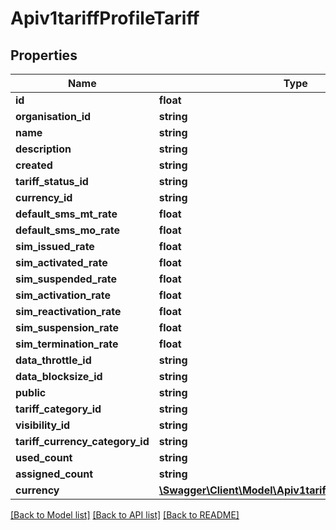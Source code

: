 # Apiv1tariffProfileTariff

## Properties
Name | Type | Description | Notes
------------ | ------------- | ------------- | -------------
**id** | **float** |  | [optional] 
**organisation_id** | **string** |  | [optional] 
**name** | **string** |  | [optional] 
**description** | **string** |  | [optional] 
**created** | **string** |  | [optional] 
**tariff_status_id** | **string** |  | [optional] 
**currency_id** | **string** |  | [optional] 
**default_sms_mt_rate** | **float** |  | [optional] 
**default_sms_mo_rate** | **float** |  | [optional] 
**sim_issued_rate** | **float** |  | [optional] 
**sim_activated_rate** | **float** |  | [optional] 
**sim_suspended_rate** | **float** |  | [optional] 
**sim_activation_rate** | **float** |  | [optional] 
**sim_reactivation_rate** | **float** |  | [optional] 
**sim_suspension_rate** | **float** |  | [optional] 
**sim_termination_rate** | **float** |  | [optional] 
**data_throttle_id** | **string** |  | [optional] 
**data_blocksize_id** | **string** |  | [optional] 
**public** | **string** |  | [optional] 
**tariff_category_id** | **string** |  | [optional] 
**visibility_id** | **string** |  | [optional] 
**tariff_currency_category_id** | **string** |  | [optional] 
**used_count** | **string** |  | [optional] 
**assigned_count** | **string** |  | [optional] 
**currency** | [**\Swagger\Client\Model\Apiv1tariffProfileTariffCurrency**](Apiv1tariffProfileTariffCurrency.md) |  | [optional] 

[[Back to Model list]](../../README.md#documentation-for-models) [[Back to API list]](../../README.md#documentation-for-api-endpoints) [[Back to README]](../../README.md)

